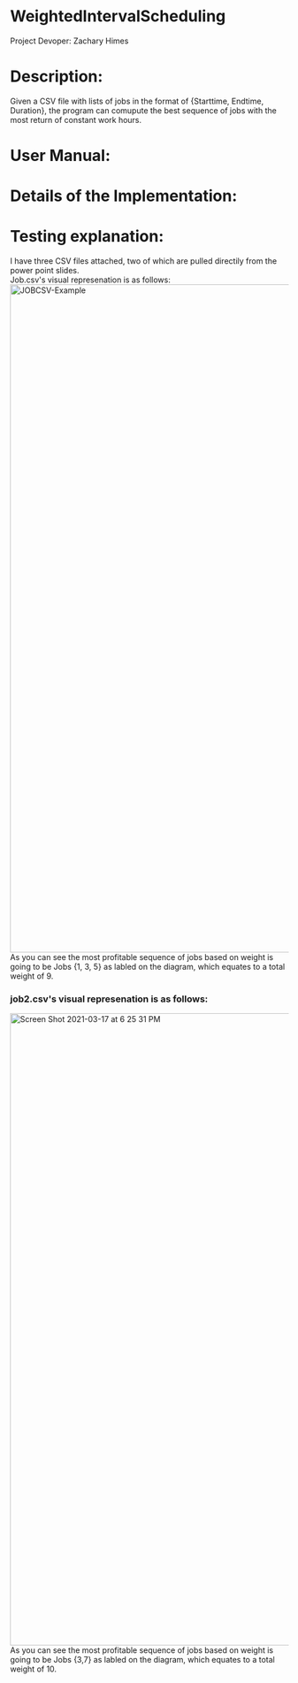 # WeightedIntervalScheduling
 Project Devoper: Zachary Himes
 
 # Description:  
 Given a CSV file with lists of jobs in the format of {Starttime, Endtime, Duration}, the program can comupute the best sequence of jobs with the most return of constant work hours. 
 
 # User Manual:
 
 
 # Details of the Implementation:
 
 # Testing explanation:
 I have three CSV files attached, two of which are pulled directily from the power point slides.  
 Job.csv's visual represenation is as follows:
 <img width="1208" alt="JOBCSV-Example" src="https://user-images.githubusercontent.com/48925673/111559840-8005e180-874e-11eb-817c-640b263c30b1.png">  
As you can see the most profitable sequence of jobs based on weight is going to be Jobs {1, 3, 5} as labled on the diagram, which equates to a total weight of 9.

### job2.csv's visual represenation is as follows:  
<img width="1143" alt="Screen Shot 2021-03-17 at 6 25 31 PM" src="https://user-images.githubusercontent.com/48925673/111559902-a297fa80-874e-11eb-881f-8c2477063669.png">
As you can see the most profitable sequence of jobs based on weight is going to be Jobs {3,7} as labled on the diagram, which equates to a total weight of 10.

